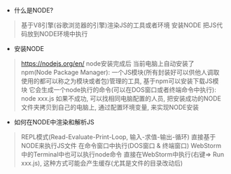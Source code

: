 - 什么是NODE?
> 基于V8引擎(谷歌浏览器的引擎)渲染JS的工具或者环境
>   安装NODE
>   把JS代码放到NODE环境中执行

- 安装NODE
> https://nodejs.org/en/
> node安装完成后
>   当前电脑上自动安装了npm(Node Package Manager): 一个JS模块(所有封装好可以供他人调取使用的都可以称之为模块或者包)管理的工具, 基于npm可以安装下载JS模块
>   它会生成一个node执行的命令(可以在DOS窗口或者终端命令中执行): node xxx.js
> 如果不成功, 可以找相同电脑配置的人员, 把安装成功的NODE文件夹拷贝到自己的电脑上, 通过配置环境变量, 来实现NODE安装

- 如何在NODE中渲染和解析JS

> REPL模式(Read-Evaluate-Print-Loop, 输入-求值-输出-循环)
> 直接基于NODE来执行JS文件
>   在命令窗口中执行(DOS窗口 & 终端窗口)
>   WebStorm中的Terminal中也可以执行node命令
>   直接在WebStorm中执行(右键=> Run xxx.js), 这种方式可能会产生缓存(尤其是文件的目录改动后)

